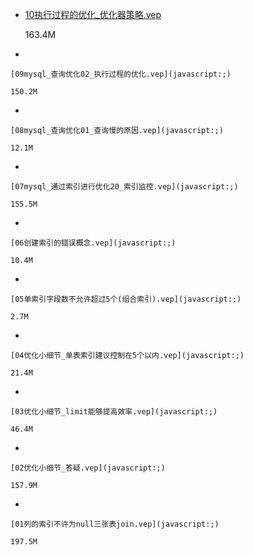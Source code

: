 - 
	[10执行过程的优化_优化器策略.vep](javascript:;)

	163.4M

- 

	[09mysql_查询优化02_执行过程的优化.vep](javascript:;)

	150.2M

- 

	[08mysql_查询优化01_查询慢的原因.vep](javascript:;)

	12.1M

- 

	[07mysql_通过索引进行优化20_索引监控.vep](javascript:;)

	155.5M

- 

	[06创建索引的错误概念.vep](javascript:;)

	10.4M

- 

	[05单索引字段数不允许超过5个(组合索引).vep](javascript:;)

	2.7M

- 

	[04优化小细节_单表索引建议控制在5个以内.vep](javascript:;)

	21.4M

- 

	[03优化小细节_limit能够提高效率.vep](javascript:;)

	46.4M

- 

	[02优化小细节_答疑.vep](javascript:;)

	157.9M

- 

	[01列的索引不许为null三张表join.vep](javascript:;)

	197.5M